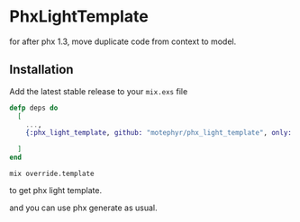 # PhxLightTemplate
for after phx 1.3, move duplicate code from context to model.

## Installation

Add the latest stable release to your `mix.exs` file

```elixir
defp deps do
  [
    ...,
    {:phx_light_template, github: "motephyr/phx_light_template", only: [:dev, :test], runtime: false}

  ]
end
```

```
mix override.template
```

to get phx light template.

and you can use phx generate as usual.